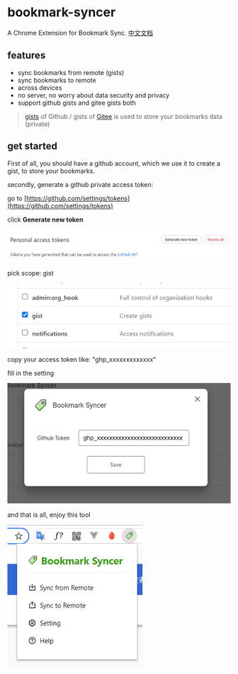 # bookmark-syncer
A Chrome Extension for Bookmark Sync. [中文文档](./README-CN.md)

## features

- sync bookmarks from remote (gists)
- sync bookmarks to remote
- across devices
- no server, no worry about data security and privacy
- support github gists and gitee gists both

> [gists](https://gist.github.com/) of Github / gists of [Gitee](https://gitee.com/) is used to store your bookmarks data (private)

## get started

First of all, you should have a github account, which we use it to create a gist, to store your bookmarks.

secondly, generate a github private access token:

go to [https://github.com/settings/tokens](https://github.com/settings/tokens)

click **Generate new token**

![](./assets/img/generate.png)

pick scope: gist

![](./assets/img/scope.png)

copy your access token like: "ghp_xxxxxxxxxxxxx"

fill in the setting

![](./assets/img/setting.png)

and that is all, enjoy this tool

![](./assets/img/popup.png)
